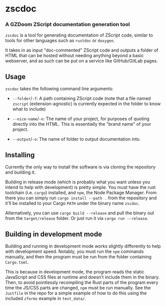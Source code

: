 
# zscdoc
### A GZDoom ZScript documentation generation tool

`zscdoc` is a tool for generating documentation of ZScript code, similar to tools
for other languages such as `rustdoc` or `doxygen`.

It takes in as input "doc-commented" ZScript code and outputs a folder of HTML that can be hosted
without needing anything beyond a basic webserver, and as such can be put on a service like
GitHub/GitLab pages.

## Usage

`zscdoc` takes the following command line arguments:

- `--folder`/`-f`:
    A path containing ZScript code (note that a file named `zscript` (extension-agnostic)
    is currently expected in the folder to know what to include)

- `--nice-name`/`-n`:
    The name of your project, for purposes of quoting directly into the HTML. This is essentially
    the "brand name" of your project.

- `--output`/`-o`:
    The name of folder to output documentation into.

## Installing

Currently the only way to install the software is via cloning the repository and building it.

Building in release mode (which is probably what you want unless you intend to help with
development) is pretty simple. You must have the rust toolchain (i.e. `cargo`) installed, and
`npm`, the Node Package Manager. From there you can simply run `cargo install --path .` from the
repository and it'll be installed to your Cargo `PATH` under the binary name `zscdoc`.

Alternatively, you can use `cargo build --release` and pull the binary out from the
`target/release` folder. Or just run it via `cargo run --release`.

## Building in development mode

Building and running in development mode works slightly differently to help with development speed.
Notably, you must run the `npm` commands manually, and then the program must be run from the folder
containing `Cargo.toml`.

This is because in development mode, the program reads the static JavaScript and CSS files at runtime
and doesn't include them in the binary. Then, to avoid pointlessly recompiling the Rust parts of the program
every time the JS/CSS parts are changed, `npm` must be run manually. See the `Justfile` in the repo for
a simple example of how to do this using the included `zforms` example in `test_data/`.
